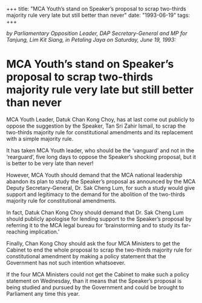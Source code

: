 +++ 
title: "MCA Youth’s stand on Speaker’s proposal to scrap two-thirds majority rule very late but still better than never"
date: "1993-06-19"
tags:
+++

_by Parliamentary Opposition Leader, DAP Secretary-General and MP for Tanjung, Lim Kit Siang, in Petaling Jaya on Saturday, June 19, 1993:_

# MCA Youth’s stand on Speaker’s proposal to scrap two-thirds majority rule very late but still better than never

MCA Youth Leader, Datuk Chan Kong Choy, has at last come out publicly to oppose the suggestion by the Speaker, Tan Sri Zahir Ismail, to scrap the two-thirds majority rule for constitutional amendments and its replacement with a simple majority rule.</u>

It has taken MCA Youth leader, who should be the ‘vanguard’ and not in the ‘rearguard’, five long days to oppose the Speaker’s shocking proposal, but it is better to be very late than never!

However, MCA Youth should demand that the MCA national leadership abandon its plan to study the Speaker’s proposal as announced by the MCA Deputy Secretary-General, Dr. Sak Cheng Lum, for such a study would give support and legitimacy to the demand for the abolition of the two-thirds majority rule for constitutional amendments.

In fact, Datuk Chan Kong Choy should demand that Dr. Sak Cheng Lum should publicly apologise for lending support to the Speaker’s proposal by referring it to the MCA legal bureau for ‘brainstorming and to study its far-reaching implication.’

Finally, Chan Kong Choy should ask the four MCA Ministers to get the Cabinet to end the whole proposal to scrap the two-thirds majority rule for constitutional amendment by making a policy statement that the Government has not such intention whatsoever.

If the four MCA Ministers could not get the Cabinet to make such a policy statement on Wednesday, than it means that the Speaker’s proposal is being studied and pursued by the Government and could be brought to Parliament any time this year.
 
